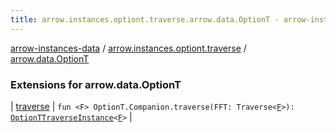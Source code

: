```yaml
---
title: arrow.instances.optiont.traverse.arrow.data.OptionT - arrow-instances-data
---
```


[arrow-instances-data](../../index.html) / [arrow.instances.optiont.traverse](../index.html) / [arrow.data.OptionT](./index.html)

### Extensions for arrow.data.OptionT

| [traverse](traverse.html) | `fun <F> OptionT.Companion.traverse(FFT: Traverse<`[`F`](traverse.html#F)`>): `[`OptionTTraverseInstance`](../../arrow.instances/-option-t-traverse-instance/index.html)`<`[`F`](traverse.html#F)`>` |

